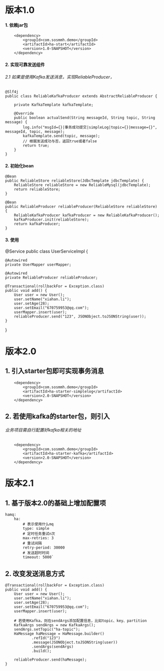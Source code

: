 # 版本1.0
#### 1. 依赖jar包
        <dependency>
            <groupId>com.sosmmh.demo</groupId>
            <artifactId>ha-start</artifactId>
            <version>1.0-SNAPSHOT</version>
        </dependency>

#### 2. 实现可靠发送组件
###### 2.1 如果是使用Kafka发送消息，实现ReliableProducer，
    @Slf4j
    public class ReliableKafkaProducer extends AbstractReliableProducer {
        
        private KafkaTemplate kafkaTemplate;
        
        @Override
        public boolean actualSend(String messageId, String topic, String message) {
            log.info("msgId={}|事务成功提交|simpleLog|topic={}|message={}", messageId, topic, message);
            kafkaTemplate.send(topic, message);
            // 根据发送成功与否，返回true或者false
            return true;
        }
    }

#### 2. 初始化bean
    @Bean
    public ReliableStore reliableStore(JdbcTemplate jdbcTemplate) {
        ReliableStore reliableStore = new ReliableMysql(jdbcTemplate);
        return reliableStore;
    }

    @Bean
    public ReliableProducer reliableProducer(ReliableStore reliableStore) {
        ReliableKafkaProducer kafkaProducer = new ReliableKafkaProducer();
        kafkaProducer.init(reliableStore);
        return kafkaProducer;
    }

#### 3. 使用
@Service
public class UserServiceImpl {

    @Autowired
    private UserMapper userMapper;

    @Autowired
    private ReliableProducer reliableProducer;

    @Transactional(rollbackFor = Exception.class)
    public void add() {
        User user = new User();
        user.setName("xiahan.li");
        user.setAge(28);
        user.setEmail("670759953@qq.com");
        userMapper.insert(user);
        reliableProducer.send("123", JSONObject.toJSONString(user));
    }
}


# 版本2.0
## 1. 引入starter包即可实现事务消息
        <dependency>
            <groupId>com.sosmmh.demo</groupId>
            <artifactId>ha-starter-simplelog</artifactId>
            <version>2.0-SNAPSHOT</version>
        </dependency>
## 2. 若使用kafka的starter包，则引入
###### 业务项目需自行配置好kafka相关的地址
        <dependency>
            <groupId>com.sosmmh.demo</groupId>
            <artifactId>ha-starter-kafka</artifactId>
            <version>2.0-SNAPSHOT</version>
        </dependency>

# 版本2.1
## 1. 基于版本2.0的基础上增加配置项

    hamq:
        ha:
            # 表示使用什么mq
            type: simple
            # 定时任务重试n次
            max-retries: 3
            # 重试间隔
            retry-period: 30000
            # 发送超时时间
            timeout: 5000`
## 2. 改变发送消息方式
    @Transactional(rollbackFor = Exception.class)
    public void add() {
        User user = new User();
        user.setName("xiahan.li");
        user.setAge(28);
        user.setEmail("670759953@qq.com");
        userMapper.insert(user);
        
        # 若使用Kafka，则在sendArgs添加配置信息，比如topic、key、partition
        KafkaArgs sendArgs = new KafkaArgs();
        sendArgs.setTopic("ha-topic");
        HaMessage haMessage = HaMessage.builder()
                .refId("123")
                .message(JSONObject.toJSONString(user))
                .sendArgs(sendArgs)
                .build();

        reliableProducer.send(haMessage);
    }